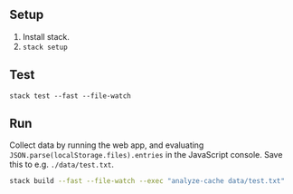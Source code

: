 ## Setup

1.  Install stack.
2.  `stack setup`

## Test

`stack test --fast --file-watch`

## Run

Collect data by running the web app, and evaluating
`JSON.parse(localStorage.files).entries`
in the JavaScript console. Save this to e.g. `./data/test.txt`.

```bash
stack build --fast --file-watch --exec "analyze-cache data/test.txt"
```

